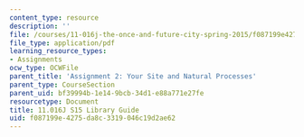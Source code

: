 ```yaml
---
content_type: resource
description: ''
file: /courses/11-016j-the-once-and-future-city-spring-2015/f087199e4275da8c3319046c19d2ae62_MIT11_016JS15_Library.pdf
file_type: application/pdf
learning_resource_types:
- Assignments
ocw_type: OCWFile
parent_title: 'Assignment 2: Your Site and Natural Processes'
parent_type: CourseSection
parent_uid: bf39994b-1e14-9bcb-34d1-e88a771e27fe
resourcetype: Document
title: 11.016J S15 Library Guide
uid: f087199e-4275-da8c-3319-046c19d2ae62
---
```

